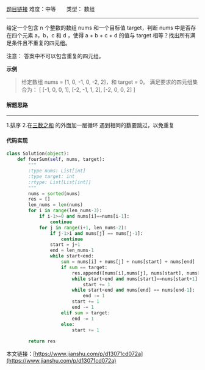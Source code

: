  [题目链接](https://leetcode-cn.com/problems/4sum/)
难度：中等          &nbsp;&nbsp;&nbsp;&nbsp;&nbsp;&nbsp;类型：  数组
***
 给定一个包含 n 个整数的数组 nums 和一个目标值 target，判断 nums 中是否存在四个元素 a，b，c 和 d ，使得 a + b + c + d 的值与 target 相等？找出所有满足条件且不重复的四元组。

注意：
答案中不可以包含重复的四元组。

 
**示例**
> 给定数组 nums = [1, 0, -1, 0, -2, 2]，和 target = 0。
满足要求的四元组集合为：
[
  [-1,  0, 0, 1],
  [-2, -1, 1, 2],
  [-2,  0, 0, 2]
]

 
#### 解题思路
***
1.排序
 2.在[三数之和](https://www.jianshu.com/p/fdfe1ce735ff)
的外面加一层循环
遇到相同的数要跳过，以免重复


#### 代码实现
```python
class Solution(object):
    def fourSum(self, nums, target):
        """
        :type nums: List[int]
        :type target: int
        :rtype: List[List[int]]
        """
        nums = sorted(nums)
        res = []
        len_nums = len(nums)
        for i in range(len_nums-3):
            if i-1>=0 and nums[i]==nums[i-1]:
                continue
            for j in range(i+1, len_nums-2):
                if j-1>i and nums[j] == nums[j-1]:
                    continue
                start = j+1
                end = len_nums-1
                while start<end:
                    sum = nums[i] + nums[j] + nums[start] + nums[end]
                    if sum == target:
                        res.append([nums[i],nums[j], nums[start], nums[end]])
                        while start<end and nums[start]==nums[start+1]:
                            start += 1
                        while start<end and nums[end] == nums[end-1]:
                            end -= 1
                        start += 1
                        end -= 1
                    elif sum > target:
                        end -= 1
                    else:
                        start += 1
                    
        return res
```

本文链接：[https://www.jianshu.com/p/d13071cd072a](https://www.jianshu.com/p/d13071cd072a)
